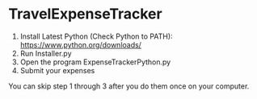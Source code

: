 # TravelExpenseTracker

1. Install Latest Python (Check Python to PATH): https://www.python.org/downloads/
2. Run Installer.py
3. Open the program ExpenseTrackerPython.py
4. Submit your expenses

You can skip step 1 through 3 after you do them once on your computer.
